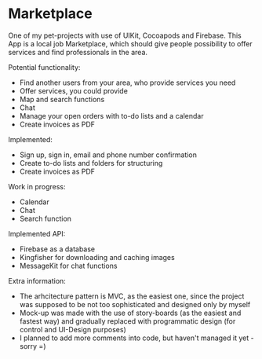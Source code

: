 # Marketplace
One of my pet-projects with use of UIKit, Cocoapods and Firebase.
This App is a local job Marketplace, which should give people possibility to offer services 
and find professionals in the area.

Potential functionality: 
- Find another users from your area, who provide services you need
- Offer services, you could provide
- Map and search functions
- Chat
- Manage your open orders with to-do lists and a calendar
- Create invoices as PDF

Implemented:
- Sign up, sign in, email and phone number confirmation
- Create to-do lists and folders for structuring
- Create invoices as PDF

Work in progress:
- Calendar
- Chat
- Search function

Implemented API:
- Firebase as a database
- Kingfisher for downloading and caching images
- MessageKit for chat functions 

Extra information:
- The arhcitecture pattern is MVC, as the easiest one, since the project was supposed to be
not too sophisticated and designed only by myself
- Mock-up was made with the use of story-boards (as the easiest and fastest way) and gradually replaced with 
programmatic design (for сontrol and UI-Design purposes)
- I planned to add more comments into code, but haven't managed it yet - sorry =)
